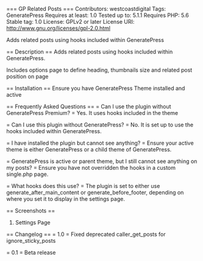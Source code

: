 === GP Related Posts ===
Contributors: westcoastdigital
Tags: GeneratePress
Requires at least: 1.0
Tested up to: 5.1.1
Requires PHP: 5.6
Stable tag: 1.0
License: GPLv2 or later
License URI: http://www.gnu.org/licenses/gpl-2.0.html

Adds related posts using hooks included within GeneratePress

== Description ==
Adds related posts using hooks included within GeneratePress.

Includes options page to define heading, thumbnails size and related post position on page

== Installation ==
Ensure you have GeneratePress Theme installed and active


== Frequently Asked Questions ==
= Can I use the plugin without GeneratePress Premium? =
Yes. It uses hooks included in the theme

= Can I use this plugin without GeneratePress? =
No. It is set up to use the hooks included within GeneratePress.

= I have installed the plugin but cannot see anything? =
Ensure your active theme is either GeneratePress or a child theme of GeneratePress.

= GeneratePress is active or parent theme, but I still cannot see anything on my posts? =
Ensure you have not overridden the hooks in a custom single.php page.

= What hooks does this use? =
The plugin is set to either use generate_after_main_content or generate_before_footer, depending on where you set it to display in the settings page.

== Screenshots ==
1. Settings Page

== Changelog ==
= 1.0 =
Fixed deprecated caller_get_posts for ignore_sticky_posts 

= 0.1 =
Beta release
